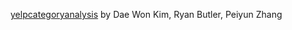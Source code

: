 [yelpcategoryanalysis](https://github.com/dwkwvss/orie4741project) by Dae Won Kim, Ryan Butler, Peiyun Zhang
